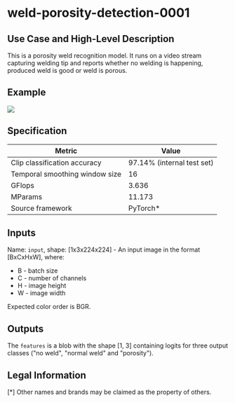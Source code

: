 # weld-porosity-detection-0001

## Use Case and High-Level Description

This is a porosity weld recognition model. It runs on a video stream capturing welding tip and reports whether no welding is happening, produced weld is good or weld is porous.

## Example

![](weld-porosity-detection-0001.png)

## Specification

| Metric                          | Value                                     |
|---------------------------------|-------------------------------------------|
| Clip classification accuracy    | 97.14% (internal test set)                |
| Temporal smoothing window size  | 16                                        |
| GFlops                          | 3.636                                     |
| MParams                         | 11.173                                    |
| Source framework                | PyTorch\*                                 |


## Inputs

Name: `input`, shape: [1x3x224x224] - An input image in the format [BxCxHxW],
where:

- B - batch size
- C - number of channels
- H - image height
- W - image width

Expected color order is BGR.

## Outputs

The `features` is a blob with the shape [1, 3] containing logits for three output classes ("no weld", "normal weld" and "porosity").

## Legal Information
[\*] Other names and brands may be claimed as the property of others.
